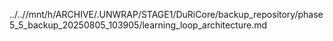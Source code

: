 ../..//mnt/h/ARCHIVE/.UNWRAP/STAGE1/DuRiCore/backup_repository/phase5_5_backup_20250805_103905/learning_loop_architecture.md